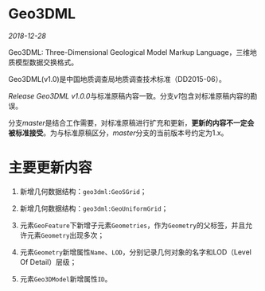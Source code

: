 Geo3DML
===

*2018-12-28*

Geo3DML: Three-Dimensional Geological Model Markup Language，三维地质模型数据交换格式。

Geo3DML(v1.0)是中国地质调查局地质调查技术标准（DD2015-06）。

*Release Geo3DML v1.0.0*与标准原稿内容一致。分支*v1*包含对标准原稿内容的勘误。

分支*master*是结合工作需要，对标准原稿进行扩充和更新，**更新的内容不一定会被标准接受**。为与标准原稿区分，*master*分支的当前版本号约定为1.x。

主要更新内容
===

1. 新增几何数据结构：`geo3dml:GeoSGrid`；

2. 新增几何数据结构：`geo3dml:GeoUniformGrid`；

3. 元素`GeoFeature`下新增子元素`Geometries`，作为`Geometry`的父标签，并且允许元素`Geometry`出现多次；

4. 元素`Geometry`新增属性`Name`、`LOD`，分别记录几何对象的名字和LOD（Level Of Detail）层级；

5. 元素`Geo3DModel`新增属性`ID`。
